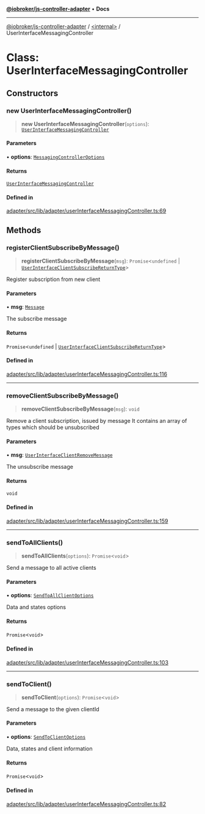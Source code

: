 [**@iobroker/js-controller-adapter**](../../README.md) • **Docs**

***

[@iobroker/js-controller-adapter](../../globals.md) / [\<internal\>](../README.md) / UserInterfaceMessagingController

# Class: UserInterfaceMessagingController

## Constructors

### new UserInterfaceMessagingController()

> **new UserInterfaceMessagingController**(`options`): [`UserInterfaceMessagingController`](UserInterfaceMessagingController.md)

#### Parameters

• **options**: [`MessagingControllerOptions`](../interfaces/MessagingControllerOptions.md)

#### Returns

[`UserInterfaceMessagingController`](UserInterfaceMessagingController.md)

#### Defined in

[adapter/src/lib/adapter/userInterfaceMessagingController.ts:69](https://github.com/ioBroker/ioBroker.js-controller/blob/16f7418df1bc6d07b232fa81310bbbd4fbe2a36c/packages/adapter/src/lib/adapter/userInterfaceMessagingController.ts#L69)

## Methods

### registerClientSubscribeByMessage()

> **registerClientSubscribeByMessage**(`msg`): `Promise`\<`undefined` \| [`UserInterfaceClientSubscribeReturnType`](../interfaces/UserInterfaceClientSubscribeReturnType.md)\>

Register subscription from new client

#### Parameters

• **msg**: [`Message`](../interfaces/Message.md)

The subscribe message

#### Returns

`Promise`\<`undefined` \| [`UserInterfaceClientSubscribeReturnType`](../interfaces/UserInterfaceClientSubscribeReturnType.md)\>

#### Defined in

[adapter/src/lib/adapter/userInterfaceMessagingController.ts:116](https://github.com/ioBroker/ioBroker.js-controller/blob/16f7418df1bc6d07b232fa81310bbbd4fbe2a36c/packages/adapter/src/lib/adapter/userInterfaceMessagingController.ts#L116)

***

### removeClientSubscribeByMessage()

> **removeClientSubscribeByMessage**(`msg`): `void`

Remove a client subscription, issued by message
It contains an array of types which should be unsubscribed

#### Parameters

• **msg**: [`UserInterfaceClientRemoveMessage`](../type-aliases/UserInterfaceClientRemoveMessage.md)

The unsubscribe message

#### Returns

`void`

#### Defined in

[adapter/src/lib/adapter/userInterfaceMessagingController.ts:159](https://github.com/ioBroker/ioBroker.js-controller/blob/16f7418df1bc6d07b232fa81310bbbd4fbe2a36c/packages/adapter/src/lib/adapter/userInterfaceMessagingController.ts#L159)

***

### sendToAllClients()

> **sendToAllClients**(`options`): `Promise`\<`void`\>

Send a message to all active clients

#### Parameters

• **options**: [`SendToAllClientOptions`](../type-aliases/SendToAllClientOptions.md)

Data and states options

#### Returns

`Promise`\<`void`\>

#### Defined in

[adapter/src/lib/adapter/userInterfaceMessagingController.ts:103](https://github.com/ioBroker/ioBroker.js-controller/blob/16f7418df1bc6d07b232fa81310bbbd4fbe2a36c/packages/adapter/src/lib/adapter/userInterfaceMessagingController.ts#L103)

***

### sendToClient()

> **sendToClient**(`options`): `Promise`\<`void`\>

Send a message to the given clientId

#### Parameters

• **options**: [`SendToClientOptions`](../interfaces/SendToClientOptions.md)

Data, states and client information

#### Returns

`Promise`\<`void`\>

#### Defined in

[adapter/src/lib/adapter/userInterfaceMessagingController.ts:82](https://github.com/ioBroker/ioBroker.js-controller/blob/16f7418df1bc6d07b232fa81310bbbd4fbe2a36c/packages/adapter/src/lib/adapter/userInterfaceMessagingController.ts#L82)
